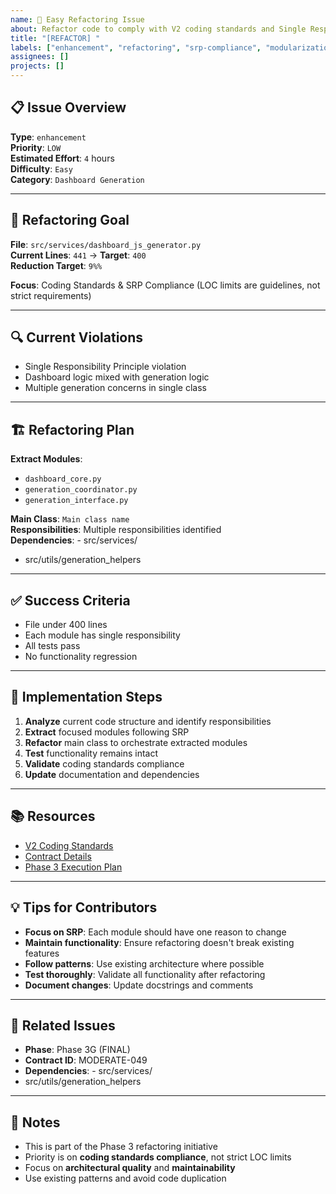 ```yaml
---
name: 🚀 Easy Refactoring Issue
about: Refactor code to comply with V2 coding standards and Single Responsibility Principle
title: "[REFACTOR] "
labels: ["enhancement", "refactoring", "srp-compliance", "modularization", "good first issue", "easy"]
assignees: []
projects: []
---
```


## 📋 **Issue Overview**

**Type**: `enhancement`  
**Priority**: `LOW`  
**Estimated Effort**: `4` hours  
**Difficulty**: `Easy`  
**Category**: `Dashboard Generation`

---

## 🎯 **Refactoring Goal**

**File**: `src/services/dashboard_js_generator.py`  
**Current Lines**: `441` → **Target**: `400`  
**Reduction Target**: `9%%`

**Focus**: Coding Standards & SRP Compliance (LOC limits are guidelines, not strict requirements)

---

## 🔍 **Current Violations**

- Single Responsibility Principle violation
- Dashboard logic mixed with generation logic
- Multiple generation concerns in single class

---

## 🏗️ **Refactoring Plan**

**Extract Modules**:
- `dashboard_core.py`
- `generation_coordinator.py`
- `generation_interface.py`

**Main Class**: `Main class name`  
**Responsibilities**: Multiple responsibilities identified  
**Dependencies**: - src/services/
- src/utils/generation_helpers

---

## ✅ **Success Criteria**

- File under 400 lines
- Each module has single responsibility
- All tests pass
- No functionality regression

---

## 🚀 **Implementation Steps**

1. **Analyze** current code structure and identify responsibilities
2. **Extract** focused modules following SRP
3. **Refactor** main class to orchestrate extracted modules
4. **Test** functionality remains intact
5. **Validate** coding standards compliance
6. **Update** documentation and dependencies

---

## 📚 **Resources**

- [V2 Coding Standards](../docs/CODING_STANDARDS.md)
- [Contract Details](../contracts/phase3g_final_contracts.json)
- [Phase 3 Execution Plan](../contracts/PHASE3_COMPLETE_EXECUTION_PLAN.md)

---

## 💡 **Tips for Contributors**

- **Focus on SRP**: Each module should have one reason to change
- **Maintain functionality**: Ensure refactoring doesn't break existing features
- **Follow patterns**: Use existing architecture where possible
- **Test thoroughly**: Validate all functionality after refactoring
- **Document changes**: Update docstrings and comments

---

## 🔗 **Related Issues**

- **Phase**: Phase 3G (FINAL)
- **Contract ID**: MODERATE-049
- **Dependencies**: - src/services/
- src/utils/generation_helpers

---

## 📝 **Notes**

- This is part of the Phase 3 refactoring initiative
- Priority is on **coding standards compliance**, not strict LOC limits
- Focus on **architectural quality** and **maintainability**
- Use existing patterns and avoid code duplication
